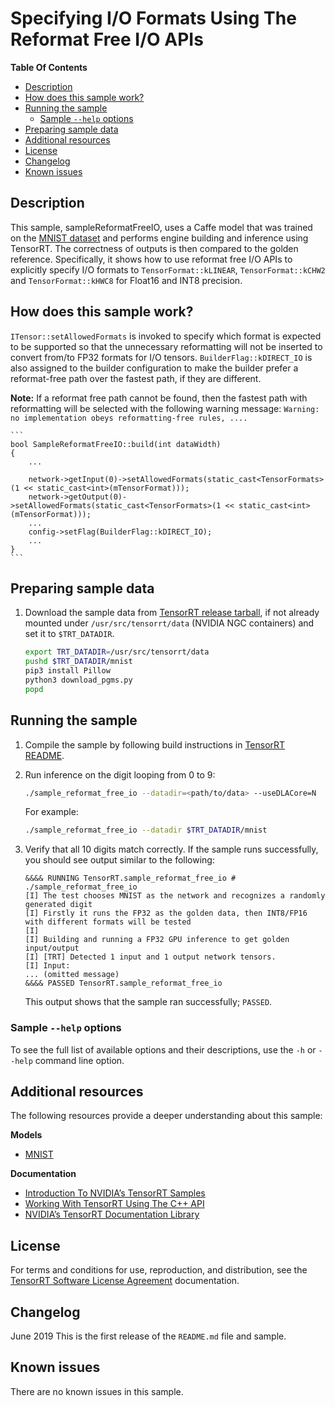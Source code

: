 # Specifying I/O Formats Using The Reformat Free I/O APIs


**Table Of Contents**
- [Description](#description)
- [How does this sample work?](#how-does-this-sample-work)
- [Running the sample](#running-the-sample)
	* [Sample `--help` options](#sample-help-options)
- [Preparing sample data](#preparing-sample-data)
- [Additional resources](#additional-resources)
- [License](#license)
- [Changelog](#changelog)
- [Known issues](#known-issues)

## Description

This sample, sampleReformatFreeIO, uses a Caffe model that was trained on the [MNIST dataset](https://github.com/NVIDIA/DIGITS/blob/master/docs/GettingStarted.md) and performs engine building and inference using TensorRT. The correctness of outputs is then compared to the golden reference. Specifically, it shows how to use reformat free I/O APIs to explicitly specify I/O formats to `TensorFormat::kLINEAR`, `TensorFormat::kCHW2` and `TensorFormat::kHWC8` for Float16 and INT8 precision.

## How does this sample work?

`ITensor::setAllowedFormats` is invoked to specify which format is expected to be supported so that the unnecessary reformatting will not be inserted to convert from/to FP32 formats for I/O tensors. `BuilderFlag::kDIRECT_IO` is also assigned to the builder configuration to make the builder prefer a reformat-free path over the fastest path, if they are different.

**Note:** If a reformat free path cannot be found, then the fastest path with reformatting will be selected with the following warning message:
`Warning: no implementation obeys reformatting-free rules, ....`

	```
	bool SampleReformatFreeIO::build(int dataWidth)
	{
		...

		network->getInput(0)->setAllowedFormats(static_cast<TensorFormats>(1 << static_cast<int>(mTensorFormat)));
		network->getOutput(0)->setAllowedFormats(static_cast<TensorFormats>(1 << static_cast<int>(mTensorFormat)));
		...
		config->setFlag(BuilderFlag::kDIRECT_IO);
		...
	}
	```

## Preparing sample data

1. Download the sample data from [TensorRT release tarball](https://developer.nvidia.com/nvidia-tensorrt-download#), if not already mounted under `/usr/src/tensorrt/data` (NVIDIA NGC containers) and set it to `$TRT_DATADIR`.
    ```bash
    export TRT_DATADIR=/usr/src/tensorrt/data
    pushd $TRT_DATADIR/mnist
    pip3 install Pillow
    python3 download_pgms.py
    popd
    ```

## Running the sample

1. Compile the sample by following build instructions in [TensorRT README](https://github.com/NVIDIA/TensorRT/).

2.  Run inference on the digit looping from 0 to 9:
    ```bash
    ./sample_reformat_free_io --datadir=<path/to/data> --useDLACore=N
    ```

    For example:
    ```bash
    ./sample_reformat_free_io --datadir $TRT_DATADIR/mnist
    ```

3.  Verify that all 10 digits match correctly. If the sample runs successfully, you should see output similar to the following:
	```
	&&&& RUNNING TensorRT.sample_reformat_free_io # ./sample_reformat_free_io
	[I] The test chooses MNIST as the network and recognizes a randomly generated digit
	[I] Firstly it runs the FP32 as the golden data, then INT8/FP16 with different formats will be tested
	[I]
	[I] Building and running a FP32 GPU inference to get golden input/output
	[I] [TRT] Detected 1 input and 1 output network tensors.
	[I] Input:
	... (omitted message)
	&&&& PASSED TensorRT.sample_reformat_free_io
	```
	This output shows that the sample ran successfully; `PASSED`.


### Sample `--help` options

To see the full list of available options and their descriptions, use the `-h` or `--help` command line option.


## Additional resources

The following resources provide a deeper understanding about this sample:

**Models**
- [MNIST](https://keras.io/datasets/#mnist-database-of-handwritten-digits)

**Documentation**
- [Introduction To NVIDIA’s TensorRT Samples](https://docs.nvidia.com/deeplearning/sdk/tensorrt-sample-support-guide/index.html#samples)
- [Working With TensorRT Using The C++ API](https://docs.nvidia.com/deeplearning/sdk/tensorrt-developer-guide/index.html#c_topics)
- [NVIDIA’s TensorRT Documentation Library](https://docs.nvidia.com/deeplearning/sdk/tensorrt-archived/index.html)

## License

For terms and conditions for use, reproduction, and distribution, see the [TensorRT Software License Agreement](https://docs.nvidia.com/deeplearning/sdk/tensorrt-sla/index.html) documentation.


## Changelog

June 2019
This is the first release of the `README.md` file and sample.


## Known issues

There are no known issues in this sample.
